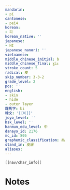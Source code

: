 ```yaml
---
mandarin:
- pí
cantonese:
- pei4
korean:
- 피
korean_native: ''
japanese:
- HI
japanese_nanori: ''
vietnamese:
middle_chinese_initial: b
middle_chinese_final: ɣiᴇ
stroke_count: 5
radical: 皮
skip_number: 3-3-2
grade_level: 2
pos: ''
english:
- skin
- hide
- outer layer
羅馬字: bi
韓文: '[[비]]'
joyo_level: ''
hsk_level: ''
hanmun_edu_level: 中
danayo_id: 2176
mc_id: 805
graphemic_classification: 為
stand_in: 皮膚
aliases:
---
```

```meta-bind-embed
[[nav/char_info]]
```

# Notes
